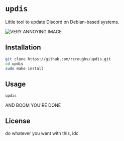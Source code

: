 # `updis`
Little tool to update Discord on Debian-based systems.

![VERY ANNOYING IMAGE](https://i.stack.imgur.com/TwcBH.png)

## Installation
```bash
git clone https://github.com/rcroughs/updis.git
cd updis
sudo make install
```
## Usage
```bash
updis
```
AND BOOM YOU'RE DONE
## License
do whatever you want with this, idc

